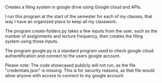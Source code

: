 Creates a filing system in google drive using Google cloud and APIs.

I run this program at the start of the semester for each of my classes, that way I have an organized place to keep all my classwork.

The program create-folders.py takes a few inputs from the user, such as the number of assignments and lecture frequency,
then creates the filing system using those inputs.

The program google.py is a standard program used to check google cloud authentification and connect to the users google account.

Please note: The code showcased publicly will not run, as the file "credentials.json" is missing. This is for security reasons, as that file would allow anyone with access to connect to my google account.
